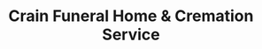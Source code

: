 ---
title: "Crain Funeral Home & Cremation Service"
url: /cairo/crain-funeral-home-and-cremation-service/
shop: funeral directors
---